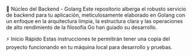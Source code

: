 🚀 Núcleo del Backend - Golang
Este repositorio alberga el robusto servicio de backend para tu aplicación, meticulosamente elaborado en Golang con un enfoque en la arquitectura limpia, la estructura clara y las operaciones de alto rendimiento de la filosofía Go han guiado su desarrollo.

⚡️ Inicio Rápido
Estas instrucciones te permitirán tener una copia del proyecto funcionando en tu máquina local para desarrollo y pruebas.
